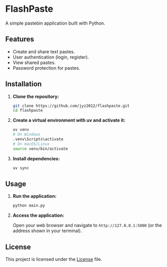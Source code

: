 # FlashPaste

A simple pastebin application built with Python.

## Features

- Create and share text pastes.
- User authentication (login, register).
- View shared pastes.
- Password protection for pastes.

## Installation

1. **Clone the repository:**

   ```bash
   git clone https://github.com/jyz2012/flashpaste.git
   cd flashpaste
   ```
2. **Create a virtual environment with uv and activate it:**

   ```bash
   uv venv
   # On Windows
   .venv\Scripts\activate
   # On macOS/Linux
   source venv/bin/activate
   ```
3. **Install dependencies:**

   ```bash
   uv sync
   ```

## Usage

1. **Run the application:**

   ```bash
   python main.py
   ```
2. **Access the application:**

   Open your web browser and navigate to `http://127.0.0.1:5000` (or the address shown in your terminal).

## License

This project is licensed under the [License](License) file.
